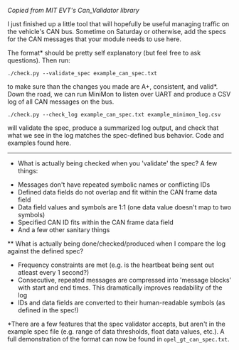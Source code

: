 *Copied from MIT EVT's Can_Validator library*

I just finished up a little tool that will hopefully be useful managing traffic on the vehicle's CAN bus. Sometime on Saturday or otherwise, add the specs for the CAN messages that your module needs to use here.

The format* should be pretty self explanatory (but feel free to ask questions). Then run:

    ./check.py --validate_spec example_can_spec.txt

to make sure than the changes you made are A+, consistent, and valid*. Down the road, we can run MiniMon to listen over UART and produce a CSV log of all CAN messages on the bus.

    ./check.py --check_log example_can_spec.txt example_minimon_log.csv

will validate the spec, produce a summarized log output, and check that what we see in the log matches the spec-defined bus behavior. Code and examples found here.

---------------------------

* What is actually being checked when you 'validate' the spec? A few things:

- Messages don't have repeated symbolic names or conflicting IDs
- Defined data fields do not overlap and fit within the CAN frame data field
- Data field values and symbols are 1:1 (one data value doesn't map to two symbols)
- Specified CAN ID fits within the CAN frame data field
- And a few other sanitary things

** What is actually being done/checked/produced when I compare the log against the defined spec?

- Frequency constraints are met (e.g. is the heartbeat being sent out atleast every 1 second?)
- Consecutive, repeated messages are compressed into 'message blocks' with start and end times. This dramatically improves readability of the log
- IDs and data fields are converted to their human-readable symbols (as defined in the spec!)


*There are a few features that the spec validator accepts, but aren't in the example spec file (e.g. range of data thresholds, float data values, etc.). A full demonstration of the format can now be found in `opel_gt_can_spec.txt`.
